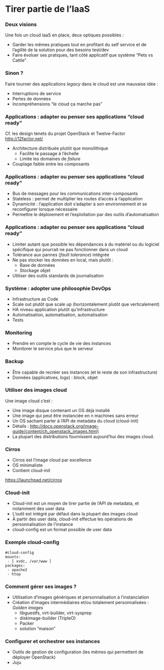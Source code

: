 # Tirer partie de l’IaaS

### Deux visions

Une fois un cloud IaaS en place, deux optiques possibles :

-   Garder les mêmes pratiques tout en profitant du self service et de l’agilité de la solution pour des besoins test/dev
-   Faire évoluer ses pratiques, tant côté applicatif que système “Pets vs Cattle”

### Sinon ?

Faire tourner des applications *legacy* dans le cloud est une mauvaise
idée :

-   Interruptions de service
-   Pertes de données
-   Incompréhensions “le cloud ça marche pas”

### Applications : adapter ou penser ses applications “cloud ready”
Cf. les design tenets du projet OpenStack et Twelve-Factor <http://12factor.net/>

-   Architecture distribuée plutôt que monolithique
    -   Facilite le passage à l’échelle
    -   Limite les domaines de *failure*
-   Couplage faible entre les composants

### Applications : adapter ou penser ses applications “cloud ready”

-   Bus de messages pour les communications inter-composants
-   Stateless : permet de multiplier les routes d’accès à l’application
-   Dynamicité : l’application doit s’adapter à son environnement et se reconfigurer lorsque nécessaire
-   Permettre le déploiement et l’exploitation par des outils d’automatisation

### Applications : adapter ou penser ses applications “cloud ready”
-   Limiter autant que possible les dépendances à du matériel ou du logiciel spécifique qui pourrait ne pas fonctionner dans un cloud
-   Tolérance aux pannes (*fault tolerance*) intégrée
-   Ne pas stocker les données en local, mais plutôt :
    -   Base de données
    -   Stockage objet
-   Utiliser des outils standards de journalisation

### Système : adopter une philosophie DevOps
-   Infrastructure as Code
-   Scale out plutôt que scale up (horizontalement plutôt que verticalement)
-   HA niveau application plutôt qu’infrastructure
-   Automatisation, automatisation, automatisation
-   Tests

### Monitoring 

-   Prendre en compte le cycle de vie des instances
-   Monitorer le service plus que le serveur

### Backup 

-   Être capable de recréer ses instances (et le reste de son infrastructure)
-   Données (applicatives, logs) : block, objet

### Utiliser des images cloud

Une image cloud c’est :

-   Une image disque contenant un OS déjà installé
-   Une image qui peut être instanciée en n machines sans erreur
-   Un OS sachant parler à l’API de metadata du cloud (cloud-init)
-   Détails : <http://docs.openstack.org/image-guide/content/ch_openstack_images.html>\
-   La plupart des distributions fournissent aujourd’hui des images cloud.

### Cirros

-   Cirros est l’image cloud par excellence
-   OS minimaliste
-   Contient cloud-init

<https://launchpad.net/cirros>

### Cloud-init

-   Cloud-init est un moyen de tirer partie de l’API de metadata, et notamment des user data
-   L’outil est intégré par défaut dans la plupart des images cloud
-   À partir des user data, cloud-init effectue les opérations de personnalisation de l’instance
-   cloud-config est un format possible de user data

### Exemple cloud-config

    #cloud-config
    mounts:
     - [ xvdc, /var/www ]
    packages:
     - apache2
     - htop

### Comment gérer ses images ?

-   Utilisation d’images génériques et personnalisation à l’instanciation
-   Création d’images intermédiaires et/ou totalement personnalisées :
    *Golden images*
    -   libguestfs, virt-builder, virt-sysprep
    -   diskimage-builder (TripleO)
    -   Packer
    -   solution “maison”

### Configurer et orchestrer ses instances

-   Outils de gestion de configuration (les mêmes qui permettent de déployer OpenStack)
-   Juju

